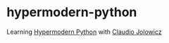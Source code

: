 # hypermodern-python
Learning [Hypermodern Python](https://cjolowicz.github.io/posts/hypermodern-python-01-setup/) with [Claudio Jolowicz](https://cjolowicz.github.io/)
